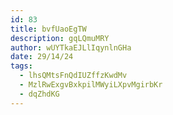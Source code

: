 ```yaml
---
id: 83
title: bvfUaoEgTW
description: gqLQmuMRY
author: wUYTkaEJLlIqynlnGHa
date: 29/14/24
tags:
  - lhsQMtsFnQdIUZffzKwdMv
  - MzlRwExgvBxkpilMWyiLXpvMgirbKr
  - dqZhdKG
---
```

